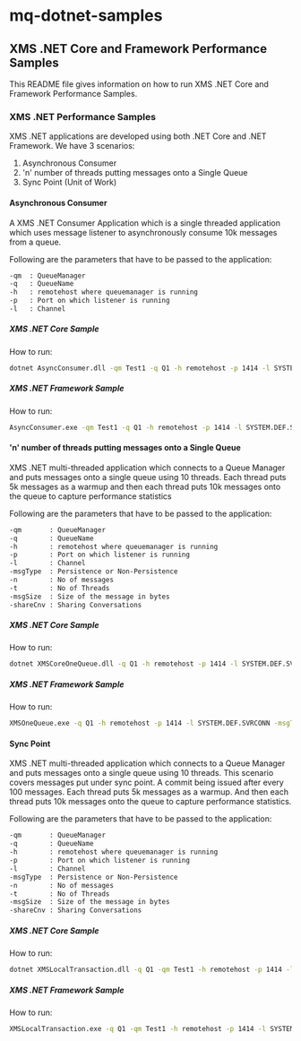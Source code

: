 # mq-dotnet-samples

## XMS .NET Core and Framework Performance Samples

This README file gives information on how to run XMS .NET Core and Framework Performance Samples.

### XMS .NET Performance Samples

XMS .NET applications are developed using both .NET Core and .NET Framework. We have 3 scenarios:

1. Asynchronous Consumer
2. 'n' number of threads putting messages onto a Single Queue
3. Sync Point (Unit of Work)

#### Asynchronous Consumer

A XMS .NET Consumer Application which is a single threaded application which uses message listener to asynchronously consume 10k messages from a queue.

Following are the parameters that have to be passed to the application:

```sh                                                                      
-qm  : QueueManager                                                                  
-q   : QueueName                                                                      
-h   : remotehost where queuemanager is running                                       
-p   : Port on which listener is running                                              
-l   : Channel  
```

##### XMS .NET Core Sample

How to run:

```sh
dotnet AsyncConsumer.dll -qm Test1 -q Q1 -h remotehost -p 1414 -l SYSTEM.DEF.SVRCONN
```

##### XMS .NET Framework Sample

How to run:

```sh
AsyncConsumer.exe -qm Test1 -q Q1 -h remotehost -p 1414 -l SYSTEM.DEF.SVRCONN
```

#### 'n' number of threads putting messages onto a Single Queue

XMS .NET multi-threaded application which connects to a Queue Manager and puts messages onto a single queue using 10 threads. Each thread puts 5k messages as a warmup and then each thread puts 10k messages onto the queue to capture performance statistics


Following are the parameters that have to be passed to the application: 

```sh
-qm       : QueueManager                                                              
-q        : QueueName                                                                     
-h        : remotehost where queuemanager is running                                      
-p        : Port on which listener is running                                             
-l        : Channel                                                                       
-msgType  : Persistence or Non-Persistence                                          
-n        : No of messages                                                                
-t        : No of Threads                                                                 
-msgSize  : Size of the message in bytes                                            
-shareCnv : Sharing Conversations 
```

##### XMS .NET Core Sample

How to run:

```sh
dotnet XMSCoreOneQueue.dll -q Q1 -h remotehost -p 1414 -l SYSTEM.DEF.SVRCONN -msgType 1 -n 10000 -msgSize 256 -qm Test1 -t 10 -shareCnv false 
```

##### XMS .NET Framework Sample

How to run:

```sh
XMSOneQueue.exe -q Q1 -h remotehost -p 1414 -l SYSTEM.DEF.SVRCONN -msgType 1 -n 10000 -msgSize 256 -qm Test1 -t 10 -shareCnv false
```

#### Sync Point 

XMS .NET multi-threaded application which connects to a Queue Manager and puts messages onto a single queue using 10 threads. This scenario covers messages put under sync point. A commit being issued after every 100 messages. Each thread puts 5k messages as a warmup. And then each thread puts 10k messages onto the queue to capture performance statistics.

Following are the parameters that have to be passed to the application:

```sh
-qm       : QueueManager                                                            
-q        : QueueName                                                                
-h        : remotehost where queuemanager is running                                 
-p        : Port on which listener is running                                        
-l        : Channel                                                                       
-msgType  : Persistence or Non-Persistence                                          
-n        : No of messages                                                          
-t        : No of Threads                                                           
-msgSize  : Size of the message in bytes                                           
-shareCnv : Sharing Conversations  
```

##### XMS .NET Core Sample

How to run:

```sh
dotnet XMSLocalTransaction.dll -q Q1 -qm Test1 -h remotehost -p 1414 -l SYSTEM.DEF.SVRCONN -n 10000 -t 10 -msgType 0 -msgSize 256 -shareCnv false
```

##### XMS .NET Framework Sample

How to run:

```sh
XMSLocalTransaction.exe -q Q1 -qm Test1 -h remotehost -p 1414 -l SYSTEM.DEF.SVRCONN -n 10000 -t 10 -msgType 0 -msgSize 256 -shareCnv false
```

